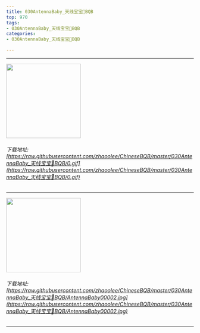 ```yaml
---
title: 030AntennaBaby_天线宝宝👶BQB
top: 970
tags:
- 030AntennaBaby_天线宝宝👶BQB
categories:
- 030AntennaBaby_天线宝宝👶BQB

---
```


------

<!-- more -->

<img height='200px' style='height:200px;' src=https://raw.githubusercontent.com/zhaoolee/ChineseBQB/master/030AntennaBaby_天线宝宝👶BQB/0.gif /><br/><h6>下载地址: [https://raw.githubusercontent.com/zhaoolee/ChineseBQB/master/030AntennaBaby_天线宝宝👶BQB/0.gif](https://raw.githubusercontent.com/zhaoolee/ChineseBQB/master/030AntennaBaby_天线宝宝👶BQB/0.gif)</h6><hr/><img height='200px' style='height:200px;' src=https://raw.githubusercontent.com/zhaoolee/ChineseBQB/master/030AntennaBaby_天线宝宝👶BQB/AntennaBaby00002.jpg /><br/><h6>下载地址: [https://raw.githubusercontent.com/zhaoolee/ChineseBQB/master/030AntennaBaby_天线宝宝👶BQB/AntennaBaby00002.jpg](https://raw.githubusercontent.com/zhaoolee/ChineseBQB/master/030AntennaBaby_天线宝宝👶BQB/AntennaBaby00002.jpg)</h6><hr/>